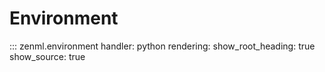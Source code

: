 # Environment

::: zenml.environment
    handler: python
    rendering:
      show_root_heading: true
      show_source: true
